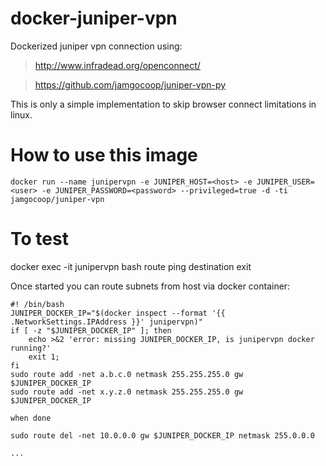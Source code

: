 # docker-juniper-vpn

Dockerized juniper vpn connection using:

> http://www.infradead.org/openconnect/

> https://github.com/jamgocoop/juniper-vpn-py

This is only a simple implementation to skip browser connect limitations in linux.

# How to use this image

    docker run --name junipervpn -e JUNIPER_HOST=<host> -e JUNIPER_USER=<user> -e JUNIPER_PASSWORD=<password> --privileged=true -d -ti jamgocoop/juniper-vpn


# To test

docker exec -it junipervpn bash
route
ping destination
exit

Once started you can route subnets from host via docker container:

    #! /bin/bash
    JUNIPER_DOCKER_IP="$(docker inspect --format '{{ .NetworkSettings.IPAddress }}' junipervpn)"
    if [ -z "$JUNIPER_DOCKER_IP" ]; then
    	echo >&2 'error: missing JUNIPER_DOCKER_IP, is junipervpn docker running?'
    	exit 1;
    fi
    sudo route add -net a.b.c.0 netmask 255.255.255.0 gw $JUNIPER_DOCKER_IP
    sudo route add -net x.y.z.0 netmask 255.255.255.0 gw $JUNIPER_DOCKER_IP
    
    when done
    
    sudo route del -net 10.0.0.0 gw $JUNIPER_DOCKER_IP netmask 255.0.0.0
    
    ...
